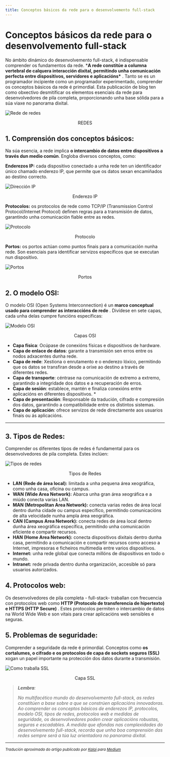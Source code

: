 ```yaml
---
title: Conceptos básicos da rede para o desenvolvemento full-stack
---
```



# Conceptos básicos da rede para o desenvolvemento full-stack

No ámbito dinámico do desenvolvemento full-stack, é indispensable comprender os fundamentos da rede. ***A rede constitúe a columna vertebral de calquera interacción dixital, permitindo unha comunicación perfecta entre dispositivos, servidores e aplicacións\*** . Tanto se es un programador incipiente como un programador experimentado, comprender os conceptos básicos da rede é primordial. Esta publicación de blog ten como obxectivo desmitificar os elementos esenciais da rede para desenvolvedores de pila completa, proporcionando unha base sólida para a súa viaxe no panorama dixital.

![Rede de redes](./assets/0yNNLSuqKNmiVds1Z.png)
<center>REDES</center>

## **1. Comprensión dos conceptos básicos:**

Na súa esencia, a rede implica **o intercambio de datos entre dispositivos a través dun medio común**. Engloba diversos conceptos, como:

**Enderezos IP:** cada dispositivo conectado a unha rede ten un identificador único chamado enderezo IP, que permite que os datos sexan encamiñados ao destino correcto.

![Dirección IP](./assets/03VdarzacrPLtf9KC.jpg)
<center>Enderezo IP</center>

**Protocolos:** os protocolos de rede como TCP/IP (Transmission Control Protocol/Internet Protocol) definen regras para a transmisión de datos, garantindo unha comunicación fiable entre as redes.

![Protocolo](./assets/0CGY6EXtJ9jfE2xoQ.jpeg)
<center>Protocolo</center>

**Portos:** os portos actúan como puntos finais para a comunicación nunha rede. Son esenciais para identificar servizos específicos que se executan nun dispositivo.

![Portos](./assets/0jTZd8x9dZDqgQ9t4.jpg)
<center>Portos</center>

## **2. O modelo OSI:**

O modelo OSI (Open Systems Interconnection) é un **marco conceptual usado para comprender as interaccións de rede** . Divídese en sete capas, cada unha delas cumpre funcións específicas:

![Modelo OSI](./assets/02i1vKKBqfIpsrZt5.jpg)
<center>Capas OSI</center>

- **Capa física**: Ocúpase de conexións físicas e dispositivos de hardware. 
- **Capa de enlace de datos**: garante a transmisión sen erros entre os nodos adxacentes dunha rede.
- **Capa de rede**: Xestiona o enrutamento e o enderezo lóxico, permitindo que os datos se transfiran desde a orixe ao destino a través de diferentes redes. 
- **Capa de transporte**: céntrase na comunicación de extremo a extremo, garantindo a integridade dos datos e a recuperación de erros.
- **Capa de sesión**: establece, mantén e finaliza conexións entre aplicacións en diferentes dispositivos. *
- **Capa de presentación**: Responsable da tradución, cifrado e compresión dos datos, garantindo a compatibilidade entre os distintos sistemas.
- **Capa de aplicación**: ofrece servizos de rede directamente aos usuarios finais ou ás aplicacións.

---

## **3. Tipos de Redes:**

Comprender os diferentes tipos de redes é fundamental para os desenvolvedores de pila completa. Estes inclúen:

![Tipos de redes](./assets/05ZBjow3foVQvSrGm.jpg)

<center>Tipos de Redes</center>

- **LAN (Rede de área local):** limitada a unha pequena área xeográfica, como unha casa, oficina ou campus.
- **WAN (Wide Area Network):** Abarca unha gran área xeográfica e a miúdo conecta varias LAN.
- **MAN (Metropolitan Area Network):** conecta varias redes de área local dentro dunha cidade ou campus específico, permitindo comunicacións de alta velocidade nunha ampla área xeográfica.
- **CAN (Campus Area Network):** conecta redes de área local dentro dunha área xeográfica específica, permitindo unha comunicación eficiente e compartir recursos.
- **HAN (Home Area Network):** conecta dispositivos dixitais dentro dunha casa, permitindo a comunicación e compartir recursos como acceso a Internet, impresoras e ficheiros multimedia entre varios dispositivos.
- **Internet:** unha rede global que conecta millóns de dispositivos en todo o mundo.
- **Intranet:** rede privada dentro dunha organización, accesible só para usuarios autorizados.

## **4. Protocolos web:**

Os desenvolvedores de pila completa - full-stack- traballan con frecuencia con protocolos web como **HTTP (Protocolo de transferencia de hipertexto) e HTTPS (HTTP Secure)** . Estes protocolos permiten o intercambio de datos na World Wide Web e son vitais para crear aplicacións web sensibles e seguras.

## **5. Problemas de seguridade:**

Comprender a seguridade da rede é primordial. Conceptos como **os cortalumes, o cifrado e os protocolos de capa de sockets seguros (SSL)** xogan un papel importante na protección dos datos durante a transmisión.

![Como traballa SSL](./assets/0twzg23AMu06pHdj4.png)

<center>Capa SSL</center>

> ***Lembra**:*
>
> *No multifacético mundo do desenvolvemento full-stack, as redes constitúen a base sobre a que se constrúen aplicacións innovadoras. Ao comprender os conceptos básicos de enderezos IP, protocolos, modelo OSI, tipos de redes, protocolos web e medidas de seguridade, os desenvolvedores poden crear aplicacións robustas, seguras e escadables. A medida que afondas nas complexidades do desenvolvemento full-stack, recorda que unha boa comprensión das redes sempre será a túa luz orientadora no panorama dixital.*

---

<small>*Tradución aproximada do artigo publicado por [Kalai](https://medium.com/@kalaiaravinth5555?source=post_page---byline--3a7f78934b13--------------------------------) para [Medium](https://medium.com/@kalaiaravinth5555/demystifying-networking-basics-for-full-stack-development-3a7f78934b13)*</small>  